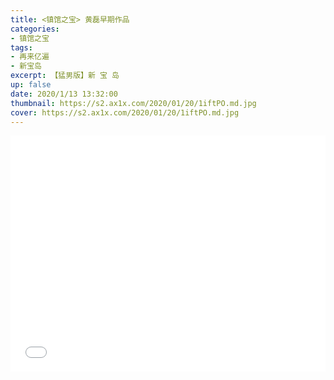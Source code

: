 ```yaml
---
title: <镇馆之宝> 黄磊早期作品
categories:
- 镇馆之宝
tags: 
- 再来亿遍
- 新宝岛
excerpt: 【猛男版】新 宝 岛
up: false
date: 2020/1/13 13:32:00
thumbnail: https://s2.ax1x.com/2020/01/20/1iftPO.md.jpg
cover: https://s2.ax1x.com/2020/01/20/1iftPO.md.jpg
---
```


  <div align="center" style="position: relative;
            width: 100%;
            height: 0;
            padding-bottom: 75%;">

<iframe style="position: absolute;
        width: 100%;
        height: 100%;
        left: 0;
        top: 0;" src="//player.bilibili.com/player.html?aid=53851218&cid=94198756&page=1" scrolling="no" border="0" frameborder="no" framespacing="0" allowfullscreen="true"> </iframe>